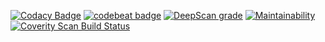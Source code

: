 [![Codacy Badge](https://api.codacy.com/project/badge/Grade/2fea5f858a874f23b74e5e3a00e97768)](https://www.codacy.com/app/slikts/code-examples?utm_source=github.com&amp;utm_medium=referral&amp;utm_content=slikts/code-examples&amp;utm_campaign=Badge_Grade)
[![codebeat badge](https://codebeat.co/badges/59835aad-0b88-4847-a788-e7f24cb8282d)](https://codebeat.co/projects/github-com-slikts-code-examples-master)
[![DeepScan grade](https://deepscan.io/api/teams/2840/projects/4232/branches/34585/badge/grade.svg)](https://deepscan.io/dashboard#view=project&tid=2840&pid=4232&bid=34585)
[![Maintainability](https://api.codeclimate.com/v1/badges/58da06b663c4d2f8ba07/maintainability)](https://codeclimate.com/github/slikts/code-examples/maintainability)
<a href="https://scan.coverity.com/projects/slikts-code-examples">
  <img alt="Coverity Scan Build Status"
       src="https://scan.coverity.com/projects/17628/badge.svg"/>
</a>
